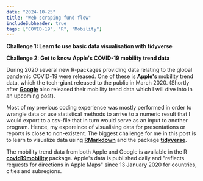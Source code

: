 ```yaml
---
date: "2024-10-25"
title: "Web scraping fund flow"
includeSubheader: true
tags: ["COVID-19", "R", "Mobility"]
---
```


**Challenge 1: Learn to use basic data visualisation with tidyverse**


**Challenge 2: Get to know Apple's COVID-19 mobility trend data**

During 2020 several new R-packages providing data relating to the global pandemic COVID-19 were released. One of these is [**Apple's**](https://covid19.apple.com/mobility) mobility trend data, which the tech-giant released to the public in March 2020. (Shortly after [**Google**](https://www.google.com/covid19/mobility/) also released their mobility trend data which I will dive into in an upcoming post).

Most of my previous coding experience was mostly performed in order to wrangle data or use statistical methods to arrive to a numeric result that I would export to a csv-file that in turn would serve as an input to another program. Hence, my expereince of visualising data for presentations or reports is close to non-existent. The biggest challenge for me in this post is to learn to visualize data using [**RMarkdown**](https://rmarkdown.rstudio.com/) and the package [**tidyverse**](https://www.tidyverse.org/).


The mobility trend data from both Apple and Google is available in the R [**covid19mobility**](https://github.com/Covid19R/covid19mobility) package. Apple's data is published daily and "reflects requests for directions in Apple Maps" since 13 January 2020 for countries, cities and subregions.